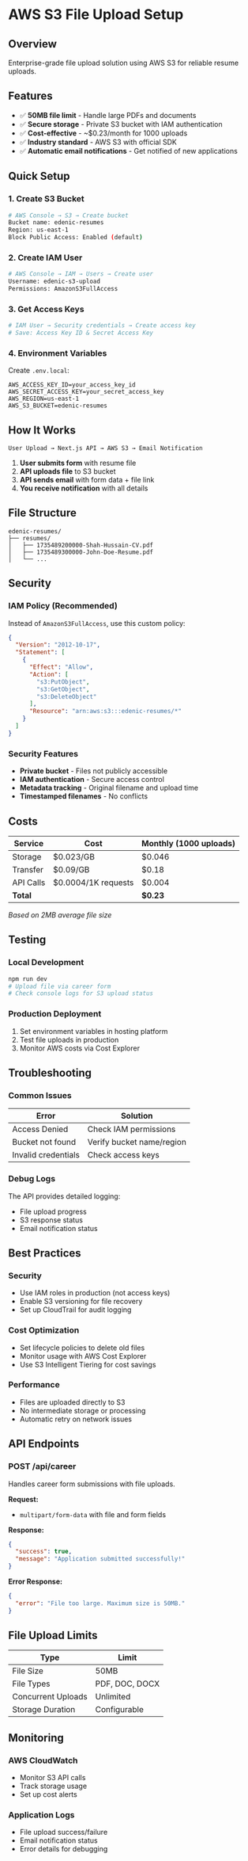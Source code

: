 # AWS S3 File Upload Setup

## Overview
Enterprise-grade file upload solution using AWS S3 for reliable resume uploads.

## Features
- ✅ **50MB file limit** - Handle large PDFs and documents
- ✅ **Secure storage** - Private S3 bucket with IAM authentication
- ✅ **Cost-effective** - ~$0.23/month for 1000 uploads
- ✅ **Industry standard** - AWS S3 with official SDK
- ✅ **Automatic email notifications** - Get notified of new applications

## Quick Setup

### 1. Create S3 Bucket
```bash
# AWS Console → S3 → Create bucket
Bucket name: edenic-resumes
Region: us-east-1
Block Public Access: Enabled (default)
```

### 2. Create IAM User
```bash
# AWS Console → IAM → Users → Create user
Username: edenic-s3-upload
Permissions: AmazonS3FullAccess
```

### 3. Get Access Keys
```bash
# IAM User → Security credentials → Create access key
# Save: Access Key ID & Secret Access Key
```

### 4. Environment Variables
Create `.env.local`:
```env
AWS_ACCESS_KEY_ID=your_access_key_id
AWS_SECRET_ACCESS_KEY=your_secret_access_key
AWS_REGION=us-east-1
AWS_S3_BUCKET=edenic-resumes
```

## How It Works

```
User Upload → Next.js API → AWS S3 → Email Notification
```

1. **User submits form** with resume file
2. **API uploads file** to S3 bucket
3. **API sends email** with form data + file link
4. **You receive notification** with all details

## File Structure
```
edenic-resumes/
├── resumes/
│   ├── 1735489200000-Shah-Hussain-CV.pdf
│   ├── 1735489300000-John-Doe-Resume.pdf
│   └── ...
```

## Security

### IAM Policy (Recommended)
Instead of `AmazonS3FullAccess`, use this custom policy:
```json
{
  "Version": "2012-10-17",
  "Statement": [
    {
      "Effect": "Allow",
      "Action": [
        "s3:PutObject",
        "s3:GetObject",
        "s3:DeleteObject"
      ],
      "Resource": "arn:aws:s3:::edenic-resumes/*"
    }
  ]
}
```

### Security Features
- **Private bucket** - Files not publicly accessible
- **IAM authentication** - Secure access control
- **Metadata tracking** - Original filename and upload time
- **Timestamped filenames** - No conflicts

## Costs

| Service | Cost | Monthly (1000 uploads) |
|---------|------|------------------------|
| Storage | $0.023/GB | $0.046 |
| Transfer | $0.09/GB | $0.18 |
| API Calls | $0.0004/1K requests | $0.004 |
| **Total** | | **$0.23** |

*Based on 2MB average file size*

## Testing

### Local Development
```bash
npm run dev
# Upload file via career form
# Check console logs for S3 upload status
```

### Production Deployment
1. Set environment variables in hosting platform
2. Test file uploads in production
3. Monitor AWS costs via Cost Explorer

## Troubleshooting

### Common Issues
| Error | Solution |
|-------|----------|
| Access Denied | Check IAM permissions |
| Bucket not found | Verify bucket name/region |
| Invalid credentials | Check access keys |

### Debug Logs
The API provides detailed logging:
- File upload progress
- S3 response status
- Email notification status

## Best Practices

### Security
- Use IAM roles in production (not access keys)
- Enable S3 versioning for file recovery
- Set up CloudTrail for audit logging

### Cost Optimization
- Set lifecycle policies to delete old files
- Monitor usage with AWS Cost Explorer
- Use S3 Intelligent Tiering for cost savings

### Performance
- Files are uploaded directly to S3
- No intermediate storage or processing
- Automatic retry on network issues

## API Endpoints

### POST /api/career
Handles career form submissions with file uploads.

**Request:**
- `multipart/form-data` with file and form fields

**Response:**
```json
{
  "success": true,
  "message": "Application submitted successfully!"
}
```

**Error Response:**
```json
{
  "error": "File too large. Maximum size is 50MB."
}
```

## File Upload Limits

| Type | Limit |
|------|-------|
| File Size | 50MB |
| File Types | PDF, DOC, DOCX |
| Concurrent Uploads | Unlimited |
| Storage Duration | Configurable |

## Monitoring

### AWS CloudWatch
- Monitor S3 API calls
- Track storage usage
- Set up cost alerts

### Application Logs
- File upload success/failure
- Email notification status
- Error details for debugging

